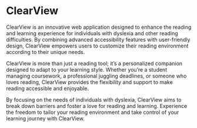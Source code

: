# ClearView

ClearView is an innovative web application designed to enhance the reading and learning experience for individuals with dyslexia and other reading difficulties. By combining advanced accessibility features with user-friendly design, ClearView empowers users to customize their reading environment according to their unique needs.

ClearView is more than just a reading tool; it’s a personalized companion designed to adapt to your learning style. Whether you’re a student managing coursework, a professional juggling deadlines, or someone who loves reading, ClearView provides the flexibility and support to make reading accessible and enjoyable.

By focusing on the needs of individuals with dyslexia, ClearView aims to break down barriers and foster a love for reading and learning. Experience the freedom to tailor your reading environment and take control of your learning journey with ClearView.
